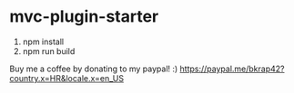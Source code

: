 # mvc-plugin-starter

1. npm install
2. npm run build

Buy me a coffee by donating to my paypal! :)
https://paypal.me/bkrap42?country.x=HR&locale.x=en_US
